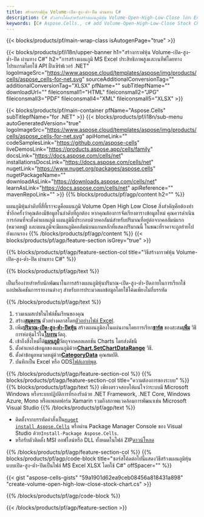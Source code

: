 ```yaml
---
title: สร้างกราฟหุ้น Volume-เปิด-สูง-ต่ำ-ปิด ผ่านทาง C#
description: C# ตัวอย่างโค้ดสำหรับสร้างแผนภูมิหุ้น Volume-Open-High-Low-Close ไปยัง Excel โดยใช้ .NET Library ใช้โค้ดนี้เพื่อสร้างแผนภูมิหุ้นแบบเปิด-สูง-ต่ำ-ปิดไปยัง MS Excel ภายใน VB.NET, Asp.NET หรือแอปพลิเคชันที่ใช้ .NET ใดๆ
keywords: [C# Aspose.Cells., c# add Volume-Open-High-Low-Close Stock Chart., c# insert Volume-Open-High-Low-Close Stock Chart., c# create Volume-Open-High-Low-Close Stock Chart]
---
```

{{< blocks/products/pf/main-wrap-class isAutogenPage="true" >}}

{{< blocks/products/pf/i18n/upper-banner h1="สร้างกราฟหุ้น Volume-เปิด-สูง-ต่ำ-ปิด ผ่านทาง C#" h2="การสร้างแผนภูมิ MS Excel ประสิทธิภาพสูงและเนทีฟโดยทางโปรแกรมโดยใช้ API ฝั่งเซิร์ฟเวอร์ .NET" logoImageSrc="https://www.aspose.cloud/templates/aspose/img/products/cells/aspose_cells-for-net.svg" sourceAdditionalConversionTag="" additionalConversionTag="XLSX" pfName="" subTitlepfName="" downloadUrl="" fileiconsmall1="HTML" fileiconsmall2="JPG" fileiconsmall3="PDF" fileiconsmall4="XML" fileiconsmall5="XLSX" >}}

{{< blocks/products/pf/main-container pfName="Aspose.Cells" subTitlepfName="for .NET" >}}
{{< blocks/products/pf/i18n/sub-menu autoGeneratedVersion="true" logoImageSrc="https://www.aspose.cloud/templates/aspose/img/products/cells/aspose_cells-for-net.svg" apiHomeLink="" codeSamplesLink="https://github.com/aspose-cells" liveDemosLink="https://products.aspose.app/cells/family" docsLink="https://docs.aspose.com/cells/net" installationsDocsLink="https://docs.aspose.com/cells/net" nugetLink="https://www.nuget.org/packages/aspose.cells" nugetPackageName="" downloadAsLink="https://downloads.aspose.com/cells/net" learnAsLink="https://docs.aspose.com/cells/net" apiReference="" mavenRepoLink="" >}}
{{% blocks/products/pf/agp/content h2="" %}}

แผนภูมิหุ้นลำดับที่สี่ที่เราจะดูคือแผนภูมิ Volume Open High Low Close สิ่งสำคัญคือต้องทำซ้ำอีกครั้งว่าคุณต้องมีข้อมูลในลำดับที่ถูกต้อง หากคุณต้องการจัดเรียงตารางข้อมูลใหม่ คุณควรดำเนินการก่อนที่จะตั้งค่าแผนภูมิ แผนภูมินี้ประกอบด้วยคอลัมน์สำหรับปริมาณที่อยู่ต่อจากคอลัมน์แรก (หมวดหมู่) และแผนภูมิจะมีแผนภูมิคอลัมน์บนแกนหลักที่แสดงปริมาณนี้ ในขณะที่ราคาจะถูกย้ายไปยังแกนรอง
{{% /blocks/products/pf/agp/content %}}
{{< blocks/products/pf/agp/feature-section isGrey="true" >}}

{{% blocks/products/pf/agp/feature-section-col title="วิธีสร้างกราฟหุ้น Volume-เปิด-สูง-ต่ำ-ปิด ผ่านทาง C#" %}}

{{% blocks/products/pf/agp/text %}}

เป็นเรื่องง่ายสำหรับนักพัฒนาในการสร้างแผนภูมิหุ้นปริมาณ-เปิด-สูง-ต่ำ-ปิดภายในการเรียกใช้แอปพลิเคชันการรายงานต่างๆ สำหรับการประมวลผลข้อมูลโดยใช้โค้ดเพียงไม่กี่บรรทัด

{{% /blocks/products/pf/agp/text %}}

1. รวมเนมสเปซในไฟล์ชั้นเรียนของคุณ
1.  สร้าง[**สมุดงาน**](https://reference.aspose.com/cells/net/aspose.cells/workbook) ตัวอย่างคลาสโดย[ตัวอย่างไฟล์ Excel](Volume-Open-High-Low-Close.xlsx).
1.  เพิ่ม[**ปริมาณ-เปิด-สูง-ต่ำ-ปิดหุ้น**](https://reference.aspose.com/cells/net/aspose.cells.charts/charttype) สร้างแผนภูมิลงในแผ่นงานโดยการเรียก[**ชาร์ต**](https://reference.aspose.com/cells/net/aspose.cells.charts/chartcollection) ของสะสม[**เพิ่ม**](https://reference.aspose.com/cells/net/aspose.cells.charts/chartcollection/methods/add) วิธีการห่อหุ้มไว้ใน[**ใบงาน**](https://reference.aspose.com/cells/net/aspose.cells/worksheet)วัตถุ.
1.  เข้าถึงสิ่งใหม่ได้[**แผนภูมิ**](https://reference.aspose.com/cells/net/aspose.cells.charts/chart)วัตถุจากคอลเลกชัน Charts โดยส่งดัชนี
1.  ตั้งค่าแหล่งข้อมูลของแผนภูมิด้วย[**Chart.SetChartDataRange**](https://reference.aspose.com/cells/net/aspose.cells.charts/chart/methods/setchartdatarange) วิธี.
1.  ตั้งค่าข้อมูลหมวดหมู่ด้วย[**CategoryData**](https://reference.aspose.com/cells/net/aspose.cells.charts/seriescollection/categorydata/) คุณสมบัติ.
1.  บันทึกเป็น Excel หรือ ODS[ไฟล์เอาท์พุต](out.xlsx).

{{% /blocks/products/pf/agp/feature-section-col %}}
{{% blocks/products/pf/agp/feature-section-col title="ความต้องการของระบบ" %}}
{{% blocks/products/pf/agp/text %}}
เพียงตรวจสอบให้แน่ใจว่าระบบมี Microsoft Windows หรือระบบปฏิบัติการที่รองรับด้วย .NET Framework, .NET Core, Windows Azure, Mono หรือแพลตฟอร์ม Xamarin รวมถึงสภาพแวดล้อมการพัฒนาเช่น Microsoft Visual Studio
{{% /blocks/products/pf/agp/text %}}
-  ติดตั้งจากบรรทัดคำสั่งเป็น<code><a href="https://downloads.aspose.com/cells/net">nuget install Aspose.Cells</a></code> หรือผ่าน Package Manager Console ของ Visual Studio ด้วย<code>Install-Package Aspose.Cells</code>.
-  หรือรับตัวติดตั้ง MSI ออฟไลน์หรือ DLL ทั้งหมดในไฟล์ ZIP<a href="https://downloads.aspose.com/cells/net">ดาวน์โหลด</a>

{{% /blocks/products/pf/agp/feature-section-col %}}
{{% blocks/products/pf/agp/code-block title="ซอร์สโค้ดต่อไปนี้แสดงวิธีสร้างแผนภูมิหุ้นแบบเปิด-สูง-ต่ำ-ปิดเป็นไฟล์ MS Excel XLSX โดยใช้ C#" offSpacer="" %}}

{{< gist "aspose-cells-gists" "59a1901d62ea9ceb08456a818431a898" "create-volume-open-high-low-close-stock-chart.cs" >}}

{{% /blocks/products/pf/agp/code-block %}}

{{< /blocks/products/pf/agp/feature-section >}}

<!-- aboutfile Starts -->
